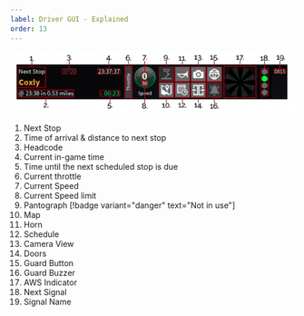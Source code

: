 ```yaml
---
label: Driver GUI - Explained
order: 13
---
```

![Driver GUI](/static/3.png)
1. Next Stop
2. Time of arrival & distance to next stop
3. Headcode
4. Current in-game time
5. Time until the next scheduled stop is due
6. Current throttle
7. Current Speed
8. Current Speed limit
9. Pantograph [!badge variant="danger" text="Not in use"]
10. Map
11. Horn
12. Schedule
13. Camera View
14. Doors
15. Guard Button
16. Guard Buzzer
17. AWS Indicator
18. Next Signal
19. Signal Name